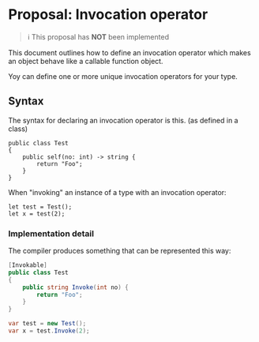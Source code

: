 # Proposal: Invocation operator

> ℹ️ This proposal has **NOT** been implemented

This document outlines how to define an invocation operator which makes an object behave like a callable function object.

Yoy can define one or more unique invocation operators for your type.

## Syntax

The syntax for declaring an invocation operator is this. (as defined in a class)

```raven
public class Test 
{
    public self(no: int) -> string {
        return "Foo";
    }
}
```

When "invoking" an instance of a type with an invocation operator:

```raven
let test = Test();
let x = test(2);
```

### Implementation detail

The compiler produces something that can be represented this way:

```csharp
[Invokable]
public class Test 
{
    public string Invoke(int no) {
        return "Foo";
    }
}
```

```csharp
var test = new Test();
var x = test.Invoke(2);
```